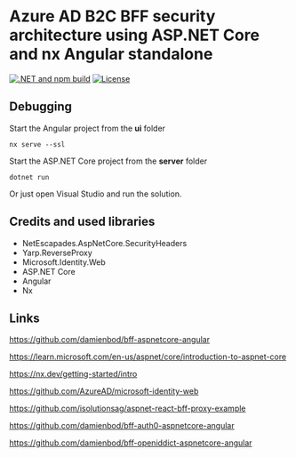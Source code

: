 # Azure AD B2C BFF security architecture using ASP.NET Core and nx Angular standalone

[![.NET and npm build](https://github.com/damienbod/bff-azureadb2c-aspnetcore-angular/actions/workflows/dotnet.yml/badge.svg)](https://github.com/damienbod/bff-azureadb2c-aspnetcore-angular/actions/workflows/dotnet.yml) [![License](https://img.shields.io/badge/license-Apache%20License%202.0-blue.svg)](https://github.com/damienbod/bff-azureadb2c-aspnetcore-angular/blob/main/LICENSE)

## Debugging

Start the Angular project from the **ui** folder

```
nx serve --ssl
```

Start the ASP.NET Core project from the **server** folder

```
dotnet run
```

Or just open Visual Studio and run the solution.

## Credits and used libraries

- NetEscapades.AspNetCore.SecurityHeaders
- Yarp.ReverseProxy
- Microsoft.Identity.Web
- ASP.NET Core
- Angular 
- Nx

## Links

https://github.com/damienbod/bff-aspnetcore-angular

https://learn.microsoft.com/en-us/aspnet/core/introduction-to-aspnet-core

https://nx.dev/getting-started/intro

https://github.com/AzureAD/microsoft-identity-web

https://github.com/isolutionsag/aspnet-react-bff-proxy-example

https://github.com/damienbod/bff-auth0-aspnetcore-angular

https://github.com/damienbod/bff-openiddict-aspnetcore-angular
